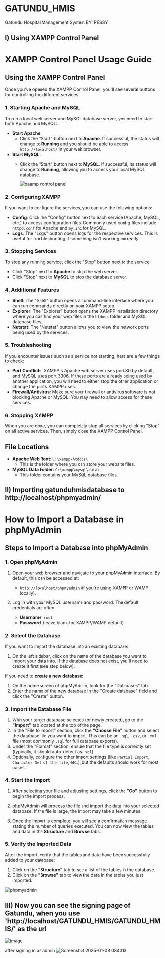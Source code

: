 # GATUNDU_HMIS
Gatundu Hospital Management System
BY: PESSY
## I) Using XAMPP Control Panel
# XAMPP Control Panel Usage Guide
## Using the XAMPP Control Panel

Once you've opened the XAMPP Control Panel, you'll see several buttons for controlling the different services.

### 1. Starting Apache and MySQL

To run a local web server and MySQL database server, you need to start both Apache and MySQL:

- **Start Apache**: 
  - Click the "Start" button next to **Apache**. If successful, the status will change to **Running** and you should be able to access `http://localhost/` in your web browser.
- **Start MySQL**: 
  - Click the "Start" button next to **MySQL**. If successful, its status will change to **Running**, allowing you to access your local MySQL database.
 
    ![xaamp control panel](https://github.com/user-attachments/assets/cda0da64-726f-4c20-82f5-de834115d4e4)


### 2. Configuring XAMPP

If you want to configure the services, you can use the following options:

- **Config**: Click the "Config" button next to each service (Apache, MySQL, etc.) to access configuration files. Commonly used config files include `httpd.conf` for Apache and `my.ini` for MySQL.
- **Logs**: The "Logs" button opens logs for the respective services. This is useful for troubleshooting if something isn't working correctly.

### 3. Stopping Services

To stop any running service, click the "Stop" button next to the service:

- Click "Stop" next to **Apache** to stop the web server.
- Click "Stop" next to **MySQL** to stop the database server.

### 4. Additional Features

- **Shell**: The "Shell" button opens a command-line interface where you can run commands directly on your XAMPP setup.
- **Explorer**: The "Explorer" button opens the XAMPP installation directory where you can find your web files in the `htdocs` folder and MySQL database files.
- **Netstat**: The "Netstat" button allows you to view the network ports being used by the services.

### 5. Troubleshooting

If you encounter issues such as a service not starting, here are a few things to check:

- **Port Conflicts**: XAMPP's Apache web server uses port 80 by default, and MySQL uses port 3306. If these ports are already being used by another application, you will need to either stop the other application or change the ports XAMPP uses.
- **Firewall/Antivirus**: Make sure your firewall or antivirus software is not blocking Apache or MySQL. You may need to allow access for these services.

### 6. Stopping XAMPP

When you are done, you can completely stop all services by clicking "Stop" on all active services. Then, simply close the XAMPP Control Panel.

## File Locations

- **Apache Web Root**: `C:\xampp\htdocs\`
  - This is the folder where you can store your website files.
- **MySQL Data Folder**: `C:\xampp\mysql\data\`
  - This folder contains your MySQL database files.


## II) Importing gatunduhmisdatabase to http://localhost/phpmyadmin/
# How to Import a Database in phpMyAdmin

## Steps to Import a Database into phpMyAdmin

### 1. Open phpMyAdmin

1. Open your web browser and navigate to your phpMyAdmin interface. By default, this can be accessed at:
   - `http://localhost/phpmyadmin` (if you're using XAMPP or WAMP locally).

2. Log in with your MySQL username and password. The default credentials are often:
   - **Username**: `root`
   - **Password**: (leave blank for XAMPP/WAMP default)

### 2. Select the Database

If you want to import the database into an existing database:
1. On the left sidebar, click on the name of the database you want to import your data into. If the database does not exist, you'll need to create it first (see step below).

If you need to **create a new database**:
1. On the home screen of phpMyAdmin, look for the "Databases" tab.
2. Enter the name of the new database in the "Create database" field and click the "Create" button.

### 3. Import the Database File

1. With your target database selected (or newly created), go to the **"Import"** tab located at the top of the page.
2. In the "File to import" section, click the **"Choose File"** button and select the database file you want to import. This can be an `.sql`, `.csv`, or `.xml` file (most commonly `.sql` for full database exports).
3. Under the "Format" section, ensure that the file type is correctly set (typically, it should auto-detect as `.sql`).
4. Optionally, configure the other import settings (like `Partial Import`, `Character Set of the file`, etc.), but the defaults should work for most cases.

### 4. Start the Import

1. After selecting your file and adjusting settings, click the **"Go"** button to begin the import process.

2. phpMyAdmin will process the file and import the data into your selected database. If the file is large, the import may take a few minutes. 

3. Once the import is complete, you will see a confirmation message stating the number of queries executed. You can now view the tables and data in the **Structure** and **Browse** tabs.

### 5. Verify the Imported Data

After the import, verify that the tables and data have been successfully added to your database:
1. Click on the **"Structure"** tab to see a list of the tables in the database.
2. Click on the **"Browse"** tab to view the data in the tables you just imported.


![phpmyadmin](https://github.com/user-attachments/assets/df5c1637-b58c-42d3-b60d-52b772ee304e)


## III) Now you can see the signing page of Gatundu, when you use 'http://localhost/GATUNDU_HMIS/GATUNDU_HMIS/' as the url

![image](https://github.com/user-attachments/assets/54d89799-9b1c-4da5-bbde-b222cb291b7f)

after signing in as admin
![Screenshot 2025-01-08 084313](https://github.com/user-attachments/assets/1609402a-a96f-42de-aa75-83eef898e8fd)

